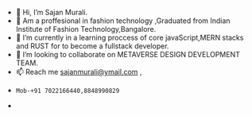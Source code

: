 - 👋 Hi, I’m Sajan Murali.
- 👀 Am a proffesional in fashion technology ,Graduated from Indian Institute of Fashion Technology,Bangalore.
- 🌱 I’m currently in a learning proccess of core javaScript,MERN stacks and RUST for to become a fullstack developer.
- 💞️ I’m looking to collaborate on METAVERSE DESIGN DEVELOPMENT TEAM.
- 📫 Reach me sajanmurali@ymail.com ,
-     Mob-+91 7022166440,8848990829
- 

<!---
SajanMurali/SajanMurali is a ✨ special ✨ repository because its `README.md` (this file) appears on your GitHub profile.
You can click the Preview link to take a look at your changes.
--->
